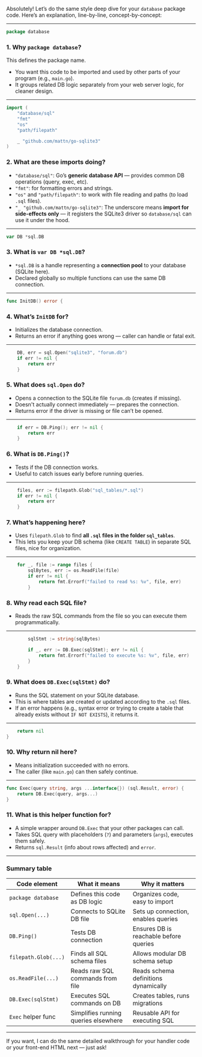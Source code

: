 Absolutely! Let’s do the same style deep dive for your `database` package code. Here’s an explanation, line-by-line, concept-by-concept:

---

```go
package database
```

### 1. Why `package database`?

This defines the package name.

* You want this code to be imported and used by other parts of your program (e.g., `main.go`).
* It groups related DB logic separately from your web server logic, for cleaner design.

---

```go
import (
	"database/sql"
	"fmt"
	"os"
	"path/filepath"

	_ "github.com/mattn/go-sqlite3"
)
```

### 2. What are these imports doing?

* `"database/sql"`: Go’s **generic database API** — provides common DB operations (query, exec, etc).
* `"fmt"`: for formatting errors and strings.
* `"os"` and `"path/filepath"`: to work with file reading and paths (to load `.sql` files).
* `"_ "github.com/mattn/go-sqlite3"`:
  The underscore means **import for side-effects only** — it registers the SQLite3 driver so `database/sql` can use it under the hood.

---

```go
var DB *sql.DB
```

### 3. What is `var DB *sql.DB`?

* `*sql.DB` is a handle representing a **connection pool** to your database (SQLite here).
* Declared globally so multiple functions can use the same DB connection.

---

```go
func InitDB() error {
```

### 4. What’s `InitDB` for?

* Initializes the database connection.
* Returns an error if anything goes wrong — caller can handle or fatal exit.

---

```go
	DB, err = sql.Open("sqlite3", "forum.db")
	if err != nil {
		return err
	}
```

### 5. What does `sql.Open` do?

* Opens a connection to the SQLite file `forum.db` (creates if missing).
* Doesn't actually connect immediately — prepares the connection.
* Returns error if the driver is missing or file can’t be opened.

---

```go
	if err = DB.Ping(); err != nil {
		return err
	}
```

### 6. What is `DB.Ping()`?

* Tests if the DB connection works.
* Useful to catch issues early before running queries.

---

```go
	files, err := filepath.Glob("sql_tables/*.sql")
	if err != nil {
		return err
	}
```

### 7. What’s happening here?

* Uses `filepath.Glob` to find **all `.sql` files in the folder `sql_tables`**.
* This lets you keep your DB schema (like `CREATE TABLE`) in separate SQL files, nice for organization.

---

```go
	for _, file := range files {
		sqlBytes, err := os.ReadFile(file)
		if err != nil {
			return fmt.Errorf("failed to read %s: %v", file, err)
		}
```

### 8. Why read each SQL file?

* Reads the raw SQL commands from the file so you can execute them programmatically.

---

```go
		sqlStmt := string(sqlBytes)

		if _, err := DB.Exec(sqlStmt); err != nil {
			return fmt.Errorf("failed to execute %s: %v", file, err)
		}
	}
```

### 9. What does `DB.Exec(sqlStmt)` do?

* Runs the SQL statement on your SQLite database.
* This is where tables are created or updated according to the `.sql` files.
* If an error happens (e.g., syntax error or trying to create a table that already exists without `IF NOT EXISTS`), it returns it.

---

```go
	return nil
}
```

### 10. Why return nil here?

* Means initialization succeeded with no errors.
* The caller (like `main.go`) can then safely continue.

---

```go
func Exec(query string, args ...interface{}) (sql.Result, error) {
	return DB.Exec(query, args...)
}
```

### 11. What is this helper function for?

* A simple wrapper around `DB.Exec` that your other packages can call.
* Takes SQL query with placeholders (`?`) and parameters (`args`), executes them safely.
* Returns `sql.Result` (info about rows affected) and `error`.

---

### **Summary table**

| Code element         | What it means                        | Why it matters                         |
| -------------------- | ------------------------------------ | -------------------------------------- |
| `package database`   | Defines this code as DB logic        | Organizes code, easy to import         |
| `sql.Open(...)`      | Connects to SQLite DB file           | Sets up connection, enables queries    |
| `DB.Ping()`          | Tests DB connection                  | Ensures DB is reachable before queries |
| `filepath.Glob(...)` | Finds all SQL schema files           | Allows modular DB schema setup         |
| `os.ReadFile(...)`   | Reads raw SQL commands from file     | Reads schema definitions dynamically   |
| `DB.Exec(sqlStmt)`   | Executes SQL commands on DB          | Creates tables, runs migrations        |
| `Exec` helper func   | Simplifies running queries elsewhere | Reusable API for executing SQL         |

---

If you want, I can do the same detailed walkthrough for your handler code or your front-end HTML next — just ask!
